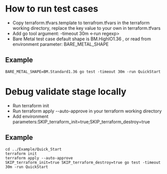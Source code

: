 # How to run test cases
- Copy terraform.tfvars.template to terrafrom.tfvars in the terraform working directory, replace the key value to your own in terraform.tfvars
- Add go tool argument: -timeout 30m  <-run regexp>
- Bare Metal test case default shape is BM.HighIO1.36 , or read from environment parameter: BARE_METAL_SHAPE
## Example
```
BARE_METAL_SHAPE=BM.Standard1.36 go test -timeout 30m -run QuickStart
```
# Debug validate stage locally
- Run terraform init
- Run terraform apply --auto-approve in your terraform working directory
- Add environment parameters:SKIP_terraform_init=true;SKIP_terraform_destroy=true
## Example
```
cd ../Example/Quick_Start
terraform init
terraform apply --auto-approve
SKIP_terraform_init=true SKIP_terraform_destroy=true go test -timeout 30m -run QuickStart
```